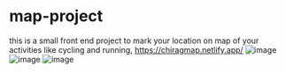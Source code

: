 # map-project
this is a small front end project to mark your location on map of your activities like cycling and running, 
https://chiragmap.netlify.app/ 
![image](https://user-images.githubusercontent.com/95214643/144650002-b56d36a9-56d8-4854-980f-b0bd1ec61d07.png)
![image](https://user-images.githubusercontent.com/95214643/144654715-884f0997-170a-4094-a779-db8d24ae8f3e.png)
![image](https://user-images.githubusercontent.com/95214643/144654821-e5bd6e19-cf45-46c6-a28f-6c58d509423f.png)
